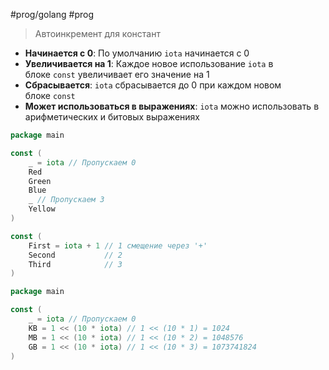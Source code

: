 #prog/golang #prog 

> Автоинкремент для констант

- **Начинается с 0**: По умолчанию `iota` начинается с 0
- **Увеличивается на 1**: Каждое новое использование `iota` в блоке `const` увеличивает его значение на 1
- **Сбрасывается**: `iota` сбрасывается до 0 при каждом новом блоке `const`
- **Может использоваться в выражениях**: `iota` можно использовать в арифметических и битовых выражениях

```go
package main

const (
    _ = iota // Пропускаем 0
    Red
    Green
    Blue
    _ // Пропускаем 3
    Yellow
)

const (
    First = iota + 1 // 1 смещение через '+'
    Second           // 2
    Third            // 3
)
```

```go
package main

const (
    _ = iota // Пропускаем 0
    KB = 1 << (10 * iota) // 1 << (10 * 1) = 1024
    MB = 1 << (10 * iota) // 1 << (10 * 2) = 1048576
    GB = 1 << (10 * iota) // 1 << (10 * 3) = 1073741824
)
```